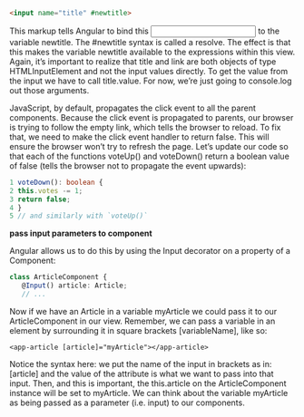```html
<input name="title" #newtitle>
```
This markup tells Angular to bind this <input> to the variable newtitle. The #newtitle syntax is called a resolve. 
The effect is that this makes the variable newtitle available to the expressions within this view.
Again, it’s important to realize that title and link are both objects of type HTMLInputElement and not the input values directly. To get the value from the input we have to call title.value. For now, we’re just going to console.log out those arguments.

JavaScript, by default, propagates the click event to all the parent components. Because the
click event is propagated to parents, our browser is trying to follow the empty link, which tells the
browser to reload. To fix that, we need to make the click event handler to return false. This will ensure the browser
won’t try to refresh the page. Let’s update our code so that each of the functions voteUp() and voteDown() return a boolean value of false (tells the browser not to propagate the event upwards):
```typescript
1 voteDown(): boolean {
2 this.votes -= 1;
3 return false;
4 }
5 // and similarly with `voteUp()`
```
**pass input parameters to component**

Angular allows us to do this by using the Input decorator on a property of a Component:
```typescript
class ArticleComponent {
   @Input() article: Article;
   // ...
```
Now if we have an Article in a variable myArticle we could pass it to our ArticleComponent in our view. Remember, 
we can pass a variable in an element by surrounding it in square brackets [variableName], like so:
```
<app-article [article]="myArticle"></app-article>
```
Notice the syntax here: we put the name of the input in brackets as in: [article] and the value of
the attribute is what we want to pass into that input. Then, and this is important, the this.article on the ArticleComponent instance will be set to myArticle. We can think about the variable myArticle as being passed as a parameter (i.e. input) to our components.
